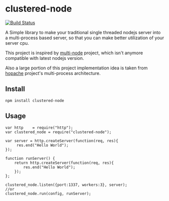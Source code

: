 clustered-node
==============
[![Build Status](https://travis-ci.org/ranacseruet/clustered-node.svg)](https://travis-ci.org/ranacseruet/clustered-node)

A Simple library to make your traditional single threaded nodejs server into a multi-process based server, 
so that you can make better utilization of your server cpu.

This project is inspired by [multi-node](https://github.com/kriszyp/multi-node) project, which isn't anymore compatible with latest nodejs version.

Also a large portion of this project implementation idea is taken from [hopache](https://github.com/hipache/hipache)
project's multi-process architecture.

## Install
```
npm install clustered-node
```

## Usage

```
var http    = require("http");
var clustered_node = require("clustered-node");

var server = http.createServer(function(req, res){
     res.end("Hello World");
});

function runServer() {
    return http.createServer(function(req, res){
        res.end("Hello World");
    });
};

clustered_node.listen({port:1337, workers:3}, server);
//or
clustered_node.run(config, runServer);
```
